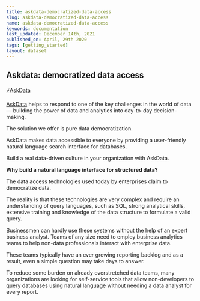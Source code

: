 ```yaml
---
title: askdata-democratized-data-access
slug: askdata-democratized-data-access
name: askdata-democratized-data-access
keywords: documentation
last_updated: December 14th, 2021
published_on: April, 29th 2020
tags: [getting_started]
layout: dataset
---
```


## Askdata: democratized data access

<p><a href="https://medium.com/@ASKDATA_INC?source=post_page-----b5aaa7fcf621----------------------">⚡AskData</a></p><p><a href="https://www.askdata.com/" target="_blank">AskData</a> helps to respond to one of the key challenges in the world of data — building the power of data and analytics into day-to-day decision-making.</p>

<p>The solution we offer is pure data democratization.</p><p>AskData makes data accessible to everyone by providing a user-friendly natural language search interface for databases.</p><p>Build a real data-driven culture in your organization with AskData.</p>

<p><strong>Why build a natural language interface for structured data?</strong></p><p>The data access technologies used today by enterprises claim to democratize data.</p><p>The reality is that these technologies are very complex and require an understanding of query languages, such as SQL, strong analytical skills, extensive training and knowledge of the data structure to formulate a valid query.</p>

<p>Businessmen can hardly use these systems without the help of an expert business analyst. Teams of any size need to employ business analytics teams to help non-data professionals interact with enterprise data.</p><p>These teams typically have an ever growing reporting backlog and as a result, even a simple question may take days to answer.</p>

<p>To reduce some burden on already overstretched data teams, many organizations are looking for self-service tools that allow non-developers to query databases using natural language without needing a data analyst for every report.</p>

  